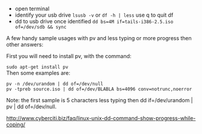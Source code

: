 - open terminal
- identify your usb drive
```lsusb -v``` or
```df -h | less``` use q to quit df
- dd to usb drive once identified
```dd bs=4M if=tails-i386-2.5.iso of=/dev/sdb && sync```

A few handy sample usages with pv and less typing or more progress then other answers:

First you will need to install pv, with the command:

```sudo apt-get install pv```  </br>
Then some examples are:
```
pv -n /dev/urandom | dd of=/dev/null
pv -tpreb source.iso | dd of=/dev/BLABLA bs=4096 conv=notrunc,noerror
```
Note: the first sample is 5 characters less typing then dd if=/dev/urandom | pv | dd of=/dev/null.

http://www.cyberciti.biz/faq/linux-unix-dd-command-show-progress-while-coping/
